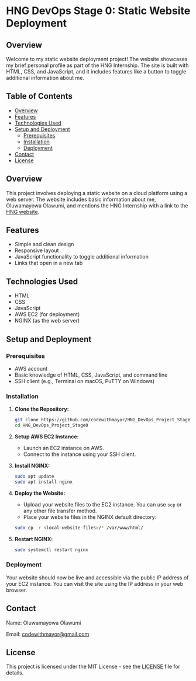 # HNG DevOps Stage 0: Static Website Deployment

## Overview

Welcome to my static website deployment project! The website showcases my brief personal profile as part of the HNG Internship. The site is built with HTML, CSS, and JavaScript, and it includes features like a button to toggle additional information about me.

## Table of Contents

- [Overview](#overview)
- [Features](#features)
- [Technologies Used](#technologies-used)
- [Setup and Deployment](#setup-and-deployment)
  - [Prerequisites](#prerequisites)
  - [Installation](#installation)
  - [Deployment](#deployment)
- [Contact](#contact)
- [License](#license)

## Overview

This project involves deploying a static website on a cloud platform using a web server. The website includes basic information about me, Oluwamayowa Olawumi, and mentions the HNG Internship with a link to the [HNG website](https://hng.tech).

## Features

- Simple and clean design
- Responsive layout
- JavaScript functionality to toggle additional information
- Links that open in a new tab

## Technologies Used

- HTML
- CSS
- JavaScript
- AWS EC2 (for deployment)
- NGINX (as the web server)

## Setup and Deployment

### Prerequisites

- AWS account
- Basic knowledge of HTML, CSS, JavaScript, and command line
- SSH client (e.g., Terminal on macOS, PuTTY on Windows)

### Installation

1. **Clone the Repository:**

    ```bash
    git clone https://github.com/codewithmayor/HNG_DevOps_Project_Stage0
    cd HNG_DevOps_Project_Stage0
    ```

2. **Setup AWS EC2 Instance:**
   - Launch an EC2 instance on AWS.
   - Connect to the instance using your SSH client.

3. **Install NGINX:**

    ```bash
    sudo apt update
    sudo apt install nginx
    ```

4. **Deploy the Website:**
   - Upload your website files to the EC2 instance. You can use `scp` or any other file transfer method.
   - Place your website files in the NGINX default directory:

    ```bash
    sudo cp -r <local-website-files>/* /var/www/html/
    ```

5. **Restart NGINX:**

    ```bash
    sudo systemctl restart nginx
    ```

### Deployment

Your website should now be live and accessible via the public IP address of your EC2 instance. You can visit the site using the IP address in your web browser.

## Contact

Name: Oluwamayowa Olawumi

Email: codewithmayor@gmail.com

## License

This project is licensed under the MIT License - see the [LICENSE](LICENSE) file for details.

